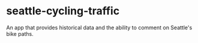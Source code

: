 # seattle-cycling-traffic
An app that provides historical data and the ability to comment on Seattle's bike paths.
